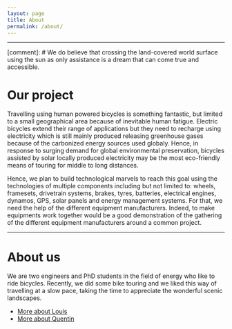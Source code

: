 ```yaml
---
layout: page
title: About
permalink: /about/
---
```


---------------
[comment]: # We do believe that crossing the land-covered world surface using the sun as only assistance is a dream that can come true and accessible.
# Our project
Travelling using human powered bicycles is something fantastic, but limited to a small geographical area because of inevitable human fatigue. Electric bicycles extend their range of applications but they need to recharge using electricity which is still mainly produced releasing greenhouse gases because of the carbonized energy sources used globaly. Hence, in response to surging demand for global environmental preservation, bicycles assisted by solar locally produced electricity may be the most eco-friendly means of touring for middle to long distances. 

Hence, we plan to build technological marvels to reach this goal using the technologies of multiple components including but not limited to: wheels, framesets, drivetrain systems, brakes, tyres, batteries, electrical engines, dynamos, GPS, solar panels and energy management systems. For that, we need the help of the different equipment manufacturers. Indeed, to make equipments work together would be a good demonstration of the gathering of the different equipment manufacturers around a common project.

---------------
# About us
We are two engineers and PhD students in the field of energy who like to ride bicycles. Recently, we did some bike touring and we liked this way of travelling at a slow pace, taking the time to appreciate the wonderful scenic landscapes.
- [More about Louis](http://google.com)
- [More about Quentin](http://google.com)
